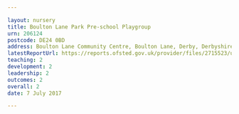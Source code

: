```yaml
---

layout: nursery
title: Boulton Lane Park Pre-school Playgroup
urn: 206124
postcode: DE24 0BD
address: Boulton Lane Community Centre, Boulton Lane, Derby, Derbyshire, DE24 0BD
latestReportUrl: https://reports.ofsted.gov.uk/provider/files/2715523/urn/206124.pdf
teaching: 2
development: 2
leadership: 2
outcomes: 2
overall: 2
date: 7 July 2017

---
```

